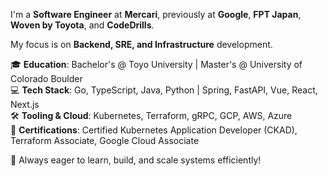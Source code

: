 I'm a **Software Engineer** at **Mercari**, previously at **Google**, **FPT Japan**, **Woven by Toyota**, and **CodeDrills**. 

My focus is on **Backend, SRE, and Infrastructure** development.

🎓 **Education**: Bachelor's @ Toyo University | Master's @ University of Colorado Boulder  
💻 **Tech Stack**: Go, TypeScript, Java, Python | Spring, FastAPI, Vue, React, Next.js  
🛠 **Tooling & Cloud**: Kubernetes, Terraform, gRPC, GCP, AWS, Azure  
📜 **Certifications**: Certified Kubernetes Application Developer (CKAD), Terraform Associate, Google Cloud Associate  

🚀 Always eager to learn, build, and scale systems efficiently!
